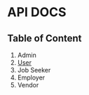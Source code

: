 # API DOCS

## Table of Content

1. Admin
2. [User](./user/user.md)
3. Job Seeker
4. Employer
5. Vendor